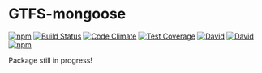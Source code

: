 # GTFS-mongoose
[![npm](https://img.shields.io/npm/v/gtfs-mongoose.svg)](https://www.npmjs.com/package/gtfs-mongoose)
[![Build Status](https://travis-ci.org/klandell/gtfs-mongoose.svg?branch=master)](https://travis-ci.org/klandell/gtfs-mongoose)
[![Code Climate](https://lima.codeclimate.com/github/klandell/gtfs-mongoose/badges/gpa.svg)](https://lima.codeclimate.com/github/klandell/gtfs-mongoose)
[![Test Coverage](https://lima.codeclimate.com/github/klandell/gtfs-mongoose/badges/coverage.svg)](https://lima.codeclimate.com/github/klandell/gtfs-mongoose/coverage)
[![David](https://img.shields.io/david/klandell/gtfs-mongoose.svg)](https://david-dm.org/klandell/gtfs-mongoose)
[![David](https://img.shields.io/david/dev/klandell/gtfs-mongoose.svg)](https://david-dm.org/klandell/gtfs-mongoose?type=dev)
[![npm](https://img.shields.io/npm/l/gtfs-mongoose.svg)](https://github.com/klandell/gtfs-mongoose/blob/master/LICENSE)

Package still in progress!
